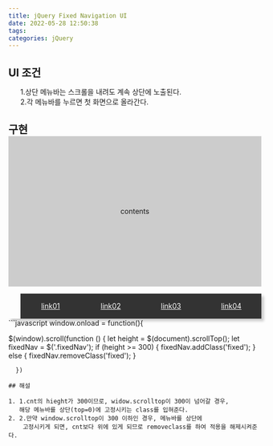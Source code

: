 ```yaml
---
title: jQuery Fixed Navigation UI
date: 2022-05-28 12:50:38
tags:
categories: jQuery
---
```


## UI 조건

1. 1.상단 메뉴바는 스크롤을 내려도 계속 상단에 노출된다.
2. 2.각 메뉴바를 누르면 첫 화면으로 올라간다.

## 구현

<script src="https://code.jquery.com/jquery-2.2.4.min.js"></script>
<script>
$(document).ready(function() {
      $(window).scroll(function () {
        let height = $(document).scrollTop();
        let fixedNav = $('.fixedNav');
        if (height >= 300) {
          fixedNav.addClass('fixed');
        }
        else {
          fixedNav.removeClass('fixed');
        }
      })
    });

</script>
<style>
    * {
      margin: 0;
      padding: 0
    }
    html {
      height: 100%
    }
    body {
      height: 200%
    }
    ul li,
    ol li {
      list-style: none
    }
    .cnt {
      width: 100%;
      height: 300px;
      text-align: center;
      line-height: 300px;
      background-color: #ccc
    }
    .fixedNav {
      position: relative;
      box-shadow: 5px 5px 5px rgba(0, 0, 0, .2)
    }
    .fixedNav.fixed {
      position: fixed;
      top: 0;
      left: 0;
      width: 100%
    }
    .fixedNav:after {
      content: '';
      display: block;
      clear: both
    }
    .fixedNav>li {
      float: left;
      width: 25%
    }
    .fixedNav>li>a {
      display: block;
      width: 100%;
      height: 50px;
      line-height: 50px;
      text-align: center;
      background-color: #333;
      color: #fff
    }
    .fixedNav>li>a:hover {
      background-color: #000
    }
</style>
  <script src="http://code.jquery.com/jquery-3.3.1.js"></script>
  <div class="cnt">contents</div>
  <ul class="fixedNav">
    <li><a href="#">link01</a></li>
    <li><a href="#">link02</a></li>
    <li><a href="#">link03</a></li>
    <li><a href="#">link04</a></li>
  </ul>
```javascript
window.onload = function(){

$(window).scroll(function () {
let height = $(document).scrollTop();
let fixedNav = $('.fixedNav');
if (height >= 300) {
fixedNav.addClass('fixed');
}
else {
fixedNav.removeClass('fixed');
}

      })

```
## 해설

1. 1.cnt의 hieght가 300이므로, widow.scrolltop이 300이 넘어갈 경우,
   해당 메뉴바를 상단(top=0)에 고정시키는 class를 입혀준다.
2. 2.만약 window.scrolltop이 300 이하인 경우, 메뉴바를 상단에
    고정시키게 되면, cnt보다 위에 있게 되므로 removeclass를 하여 적용을 해제시켜준다.

```
